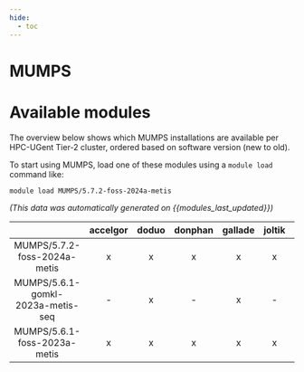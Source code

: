 ```yaml
---
hide:
  - toc
---
```


MUMPS
=====

# Available modules


The overview below shows which MUMPS installations are available per HPC-UGent Tier-2 cluster, ordered based on software version (new to old).

To start using MUMPS, load one of these modules using a `module load` command like:

```shell
module load MUMPS/5.7.2-foss-2024a-metis
```

*(This data was automatically generated on {{modules_last_updated}})*

| |accelgor|doduo|donphan|gallade|joltik|litleo|shinx|
| :---: | :---: | :---: | :---: | :---: | :---: | :---: | :---: |
|MUMPS/5.7.2-foss-2024a-metis|x|x|x|x|x|x|x|
|MUMPS/5.6.1-gomkl-2023a-metis-seq|-|x|-|x|-|x|x|
|MUMPS/5.6.1-foss-2023a-metis|x|x|x|x|x|x|x|

